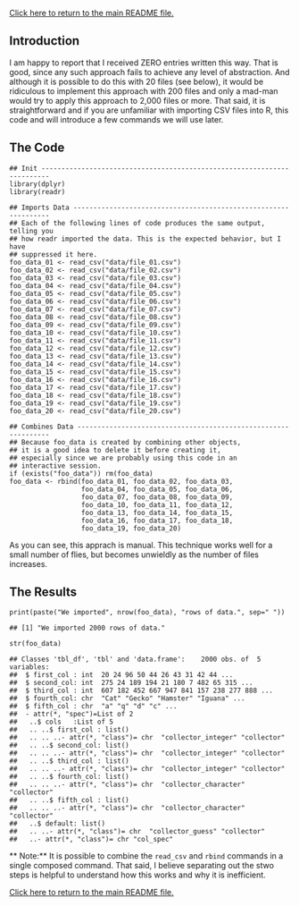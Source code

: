 [Click here to return to the main README file.](./README.md)

Introduction
------------

I am happy to report that I received ZERO entries written this way. That
is good, since any such approach fails to achieve any level of
abstraction. And although it is possible to do this with 20 files (see
below), it would be ridiculous to implement this approach with 200 files
and only a mad-man would try to apply this approach to 2,000 files or
more. That said, it is straightforward and if you are unfamiliar with
importing CSV files into R, this code and will introduce a few commands
we will use later.

The Code
--------

    ## Init ------------------------------------------------------------------------
    library(dplyr)
    library(readr)

    ## Imports Data ----------------------------------------------------------------
    ## Each of the following lines of code produces the same output, telling you
    ## how readr imported the data. This is the expected behavior, but I have
    ## suppressed it here.
    foo_data_01 <- read_csv("data/file_01.csv")
    foo_data_02 <- read_csv("data/file_02.csv")
    foo_data_03 <- read_csv("data/file_03.csv")
    foo_data_04 <- read_csv("data/file_04.csv")
    foo_data_05 <- read_csv("data/file_05.csv")
    foo_data_06 <- read_csv("data/file_06.csv")
    foo_data_07 <- read_csv("data/file_07.csv")
    foo_data_08 <- read_csv("data/file_08.csv")
    foo_data_09 <- read_csv("data/file_09.csv")
    foo_data_10 <- read_csv("data/file_10.csv")
    foo_data_11 <- read_csv("data/file_11.csv")
    foo_data_12 <- read_csv("data/file_12.csv")
    foo_data_13 <- read_csv("data/file_13.csv")
    foo_data_14 <- read_csv("data/file_14.csv")
    foo_data_15 <- read_csv("data/file_15.csv")
    foo_data_16 <- read_csv("data/file_16.csv")
    foo_data_17 <- read_csv("data/file_17.csv")
    foo_data_18 <- read_csv("data/file_18.csv")
    foo_data_19 <- read_csv("data/file_19.csv")
    foo_data_20 <- read_csv("data/file_20.csv")

    ## Combines Data ---------------------------------------------------------------
    ## Because foo_data is created by combining other objects,
    ## it is a good idea to delete it before creating it,
    ## especially since we are probably using this code in an
    ## interactive session.
    if (exists("foo_data")) rm(foo_data)
    foo_data <- rbind(foo_data_01, foo_data_02, foo_data_03,
                      foo_data_04, foo_data_05, foo_data_06,
                      foo_data_07, foo_data_08, foo_data_09,
                      foo_data_10, foo_data_11, foo_data_12,
                      foo_data_13, foo_data_14, foo_data_15,
                      foo_data_16, foo_data_17, foo_data_18,
                      foo_data_19, foo_data_20)

As you can see, this apprach is manual. This technique works well for a
small number of flies, but becomes unwieldly as the number of files
increases.

The Results
-----------

    print(paste("We imported", nrow(foo_data), "rows of data.", sep=" "))

    ## [1] "We imported 2000 rows of data."

    str(foo_data)

    ## Classes 'tbl_df', 'tbl' and 'data.frame':    2000 obs. of  5 variables:
    ##  $ first_col : int  20 24 96 50 44 26 43 31 42 44 ...
    ##  $ second_col: int  275 24 189 194 21 180 7 482 65 315 ...
    ##  $ third_col : int  607 182 452 667 947 841 157 238 277 888 ...
    ##  $ fourth_col: chr  "Cat" "Gecko" "Hamster" "Iguana" ...
    ##  $ fifth_col : chr  "a" "q" "d" "c" ...
    ##  - attr(*, "spec")=List of 2
    ##   ..$ cols   :List of 5
    ##   .. ..$ first_col : list()
    ##   .. .. ..- attr(*, "class")= chr  "collector_integer" "collector"
    ##   .. ..$ second_col: list()
    ##   .. .. ..- attr(*, "class")= chr  "collector_integer" "collector"
    ##   .. ..$ third_col : list()
    ##   .. .. ..- attr(*, "class")= chr  "collector_integer" "collector"
    ##   .. ..$ fourth_col: list()
    ##   .. .. ..- attr(*, "class")= chr  "collector_character" "collector"
    ##   .. ..$ fifth_col : list()
    ##   .. .. ..- attr(*, "class")= chr  "collector_character" "collector"
    ##   ..$ default: list()
    ##   .. ..- attr(*, "class")= chr  "collector_guess" "collector"
    ##   ..- attr(*, "class")= chr "col_spec"

\*\* Note:\*\* It is possible to combine the `read_csv` and `rbind`
commands in a single composed command. That said, I believe separating
out the stwo steps is helpful to understand how this works and why it is
inefficient.

[Click here to return to the main README file.](./README.md)
